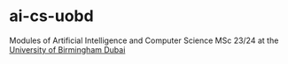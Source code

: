 # ai-cs-uobd
Modules of Artificial Intelligence and Computer Science MSc 23/24 at the [University of Birmingham Dubai](https://www.birmingham.ac.uk/dubai/study/courses/postgraduate/artificial-intelligence-msc.aspx)


